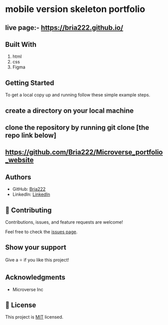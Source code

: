 #  mobile version skeleton portfolio
## live page:- https://bria222.github.io/

## Built With

1. html
2. css
3. Figma

## Getting Started

To get a local copy up and running follow these simple example steps.

## create a directory on your local machine 
## clone the repository by running git clone [the repo link below]
## https://github.com/Bria222/Microverse_portfolio_website

## Authors

- GitHub: [Bria222](https://github.com/Bria222)
- LinkedIn: [LinkedIn](www.linkedin.com/in/brian-nyachae-b99492232)




## 🤝 Contributing

Contributions, issues, and feature requests are welcome!

Feel free to check the [issues page](../../issues/).

## Show your support

Give a ⭐️ if you like this project!

## Acknowledgments

- Microverse Inc

## 📝 License

This project is [MIT](./MIT.md) licensed.
